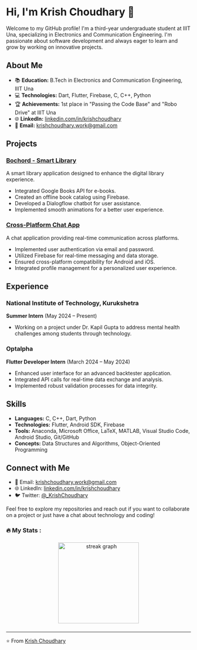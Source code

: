 # Hi, I'm Krish Choudhary 👋

Welcome to my GitHub profile! I'm a third-year undergraduate student at IIIT Una, specializing in Electronics and Communication Engineering. I'm passionate about software development and always eager to learn and grow by working on innovative projects.

## About Me

- 📚 **Education:** B.Tech in Electronics and Communication Engineering, IIIT Una
- 💻 **Technologies:** Dart, Flutter, Firebase, C, C++, Python
- 🏆 **Achievements:** 1st place in "Passing the Code Base" and "Robo Drive" at IIIT Una
- 🌐 **LinkedIn:** [linkedin.com/in/krishchoudhary](https://www.linkedin.com/in/krishchoudhary)
- 📧 **Email:** [krishchoudhary.work@gmail.com](mailto:krishchoudhary.work@gmail.com)

## Projects

### [Bochord - Smart Library](https://github.com/Krish-Choudhary/Bochord-Smart-Library)
A smart library application designed to enhance the digital library experience.
- Integrated Google Books API for e-books.
- Created an offline book catalog using Firebase.
- Developed a Dialogflow chatbot for user assistance.
- Implemented smooth animations for a better user experience.

### [Cross-Platform Chat App](https://github.com/Krish-Choudhary/chat_app)
A chat application providing real-time communication across platforms.
- Implemented user authentication via email and password.
- Utilized Firebase for real-time messaging and data storage.
- Ensured cross-platform compatibility for Android and iOS.
- Integrated profile management for a personalized user experience.

## Experience

### National Institute of Technology, Kurukshetra
**Summer Intern** (May 2024 – Present)
- Working on a project under Dr. Kapil Gupta to address mental health challenges among students through technology.

### Optalpha
**Flutter Developer Intern** (March 2024 – May 2024)
- Enhanced user interface for an advanced backtester application.
- Integrated API calls for real-time data exchange and analysis.
- Implemented robust validation processes for data integrity.

## Skills

- **Languages:** C, C++, Dart, Python
- **Technologies:** Flutter, Android SDK, Firebase
- **Tools:** Anaconda, Microsoft Office, LaTeX, MATLAB, Visual Studio Code, Android Studio, Git/GitHub
- **Concepts:** Data Structures and Algorithms, Object-Oriented Programming

## Connect with Me

- 📧 Email: [krishchoudhary.work@gmail.com](mailto:krishchoudhary.work@gmail.com)
- 🌐 LinkedIn: [linkedin.com/in/krishchoudhary](https://www.linkedin.com/in/krishchoudhary)
- 🐦 Twitter: [@_KrishChoudhary](https://twitter.com/_KrishChoudhary)

Feel free to explore my repositories and reach out if you want to collaborate on a project or just have a chat about technology and coding!

###

<h3 align="left">🔥   My Stats :</h3>

###

<div align="center">
  <img src="https://streak-stats.demolab.com?user=maurodesouza&locale=en&mode=daily&theme=dark&hide_border=false&border_radius=5&order=3" height="220" alt="streak graph"  />
</div>

###

---

⭐️ From [Krish Choudhary](https://github.com/Krish-Choudhary)
